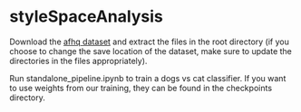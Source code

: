 # styleSpaceAnalysis

Download the [afhq dataset](https://www.kaggle.com/andrewmvd/animal-faces) and extract the files in the root directory (if you choose to change the save location of the dataset, make sure to update the directories in the files appropriately). 

Run standalone_pipeline.ipynb to train a dogs vs cat classifier. If you want to use weights from our training, they can be found in the checkpoints directory. 
